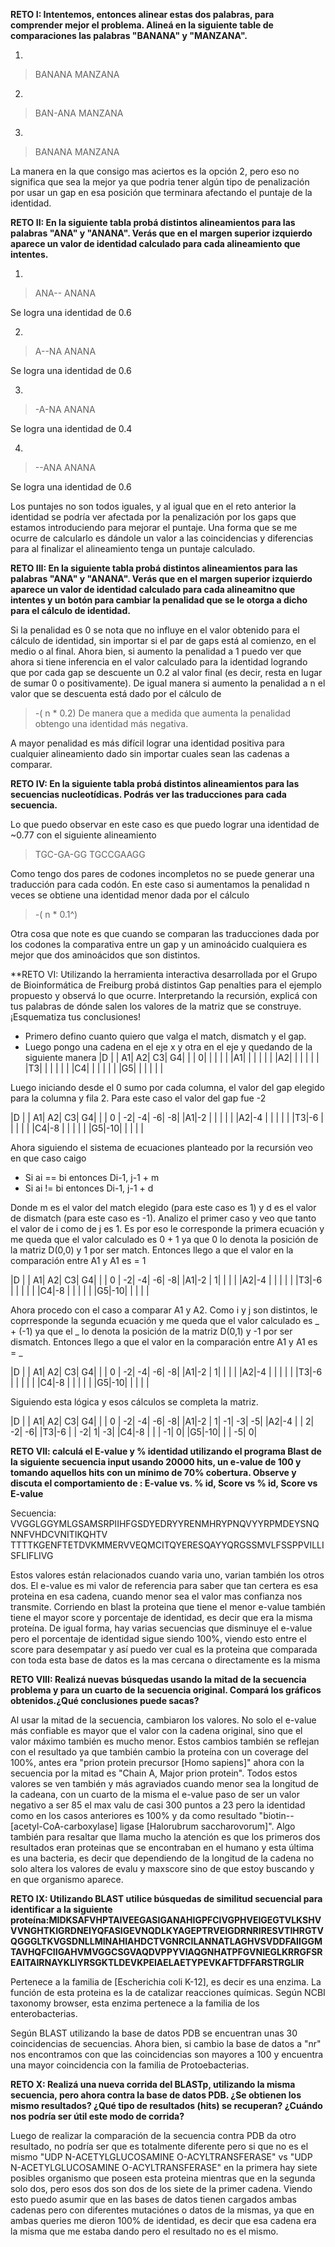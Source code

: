 **RETO I: Intentemos, entonces alinear estas dos palabras, para comprender mejor el problema. Alineá en la siguiente table de comparaciones las palabras "BANANA" y "MANZANA".**

1)
>BANANA
>MANZANA

2)
>BAN-ANA
>MANZANA

3)
> BANANA
>MANZANA

La manera en la que consigo mas aciertos es la opción 2, pero eso no significa que sea la mejor ya que podria tener algún tipo de penalización por usar un gap en esa posición que terminara afectando el puntaje de la identidad.

**RETO II: En la siguiente tabla probá distintos alineamientos para las palabras "ANA" y "ANANA". Verás que en el margen superior izquierdo aparece un valor de identidad calculado para cada alineamiento que intentes.**

1)
>ANA--
>ANANA

Se logra una identidad de 0.6

2)
>A--NA
>ANANA

Se logra una identidad de 0.6

3)
>-A-NA
>ANANA

Se logra una identidad de 0.4

4)
>--ANA
>ANANA

Se logra una identidad de 0.6

Los puntajes no son todos iguales, y al igual que en el reto anterior la identidad se podría ver afectada por la penalización por los gaps que estamos introduciendo para mejorar el puntaje. 
Una forma que se me ocurre de calcularlo es dándole un valor a las coincidencias y diferencias para al finalizar el alineamiento tenga un puntaje calculado.

**RETO III: En la siguiente tabla probá distintos alineamientos para las palabras "ANA" y "ANANA". Verás que en el margen superior izquierdo aparece un valor de identidad calculado para cada alineamitno que intentes y un botón para cambiar la penalidad que se le otorga a dicho para el cálculo de identidad.**

Si la penalidad es 0 se nota que no influye en el valor obtenido para el cálculo de identidad, sin importar si el par de gaps está al comienzo, en el medio o al final.
Ahora bien, si aumento la penalidad a 1 puedo ver que ahora si tiene inferencia en el valor calculado para la identidad logrando que por cada gap se descuente un 0.2 al valor final (es decir, resta en lugar de sumar 0 o positivamente). 
De igual manera si aumento la penalidad a n el valor que se descuenta está dado por el cálculo de 
> -( n * 0.2) 
De manera que a medida que aumenta la penalidad obtengo una identidad más negativa. 

A mayor penalidad es más difícil lograr una identidad positiva para cualquier alineamiento dado sin importar cuales sean las cadenas a comparar.

**RETO IV: En la siguiente tabla probá distintos alineamientos para las secuencias nucleotídicas. Podrás ver las traducciones para cada secuencia.**

Lo que puedo observar en este caso es que puedo lograr una identidad de ~0.77 con el siguiente alineamiento
>TGC-GA-GG
>TGCCGAAGG

Como tengo dos pares de codones incompletos no se puede generar una traducción para cada codón.
En este caso si aumentamos la penalidad n veces se obtiene una identidad menor dada por el cálculo
> -( n * 0.1^)

Otra cosa que note es que cuando se comparan las traducciones dada por los codones la comparativa entre un gap y un aminoácido cualquiera es mejor que dos aminoácidos que son distintos.

**RETO VI: Utilizando la herramienta interactiva desarrollada por el Grupo de Bioinformática de Freiburg probá distintos ​Gap penalties para el ejemplo propuesto y observá lo que ocurre. Interpretando la recursión, explicá con tus palabras de dónde salen los valores de la matriz  que se construye. ¡Esquematiza tus conclusiones!

- Primero defino cuanto quiero que valga el match, dismatch y el gap. 
- Luego pongo una cadena en el eje x y otra en el eje y quedando de la siguiente manera
|D |  | A1| A2| C3| G4|
|  | 0|   |   |   |   |
|A1|  |   |   |   |   |
|A2|  |   |   |   |   |
|T3|  |   |   |   |   |
|C4|  |   |   |   |   |
|G5|  |   |   |   |   |	


Luego iniciando desde el 0 sumo por cada columna, el valor del gap elegido para la columna y fila 2. 
Para este caso el valor del gap fue -2

|D |   | A1| A2| C3| G4|
|  | 0 | -2| -4| -6| -8|
|A1|-2 |   |   |   |   |
|A2|-4 |   |   |   |   |
|T3|-6 |   |   |   |   |
|C4|-8 |   |   |   |   |
|G5|-10|   |   |   |   |

Ahora siguiendo el sistema de ecuaciones planteado por la recursión veo en que caso caigo

* Si ai == bi  entonces Di-1, j-1   +   m   
* Si ai != bi  entonces Di-1, j-1   +  d

Donde m es el valor del match elegido (para este caso es 1) y d es el valor de dismatch (para este caso es -1).
Analizo el primer caso y veo  que tanto el valor de i como de j es 1. Es por eso le corresponde la primera ecuación y me queda que el valor calculado es 0 + 1 ya que 0 lo denota la posición de la matriz D(0,0) y 1 por ser match.
Entonces llego a que el valor en la comparación entre A1 y A1 es = 1

|D |   | A1| A2| C3| G4|
|  | 0 | -2| -4| -6| -8|
|A1|-2 |  1|   |   |   |
|A2|-4 |   |   |   |   |
|T3|-6 |   |   |   |   |
|C4|-8 |   |   |   |   |
|G5|-10|   |   |   |   |

Ahora procedo con el caso a comparar A1 y A2. Como i y j son distintos, le coprresponde la segunda ecuación y me queda que el valor calculado es _ + (-1) ya que el _ lo denota la posición de la matriz D(0,1) y -1 por ser dismatch.
Entonces llego a que el valor en la comparación entre A1 y A1 es = _

|D |   | A1| A2| C3| G4|
|  | 0 | -2| -4| -6| -8|
|A1|-2 |  1|   |   |   |
|A2|-4 |   |   |   |   |
|T3|-6 |   |   |   |   |
|C4|-8 |   |   |   |   |
|G5|-10|   |   |   |   |

Siguiendo esta lógica y esos cálculos se completa la matriz.

|D |   | A1| A2| C3| G4|
|  | 0 | -2| -4| -6| -8|
|A1|-2 |  1| -1| -3| -5|
|A2|-4 |   |  2| -2| -6|
|T3|-6 |   | -2|  1| -3|
|C4|-8 |   |   | -1|  0|
|G5|-10|   |   | -5|  0|

**RETO VII: calculá el E-value y % identidad utilizando el programa Blast de la siguiente secuencia input usando 20000 hits, un e-value de 100 y tomando aquellos hits con un mínimo de 70% cobertura. Observe y discuta el comportamiento de : E-value vs. % id, Score vs % id, Score vs E-value**

Secuencia: VVGGLGGYMLGSAMSRPIIHFGSDYEDRYYRENMHRYPNQVYYRPMDEYSNQNNFVHDCVNITIKQHTV TTTTKGENFTETDVKMMERVVEQMCITQYERESQAYYQRGSSMVLFSSPPVILLISFLIFLIVG

Estos valores están relacionados cuando varia uno, varian también los otros dos. 
El e-value es mi valor de referencia para saber que tan certera es esa proteina en esa cadena, cuando menor sea el valor mas confianza nos transmite. 
Corriendo en blast la proteina que tiene el menor e-value también tiene el mayor score y porcentaje de identidad, es decir que era la misma proteína. 
De igual forma, hay varias secuencias que disminuye el e-value pero el porcentaje de identidad sigue siendo 100%, viendo esto entre el score para desempatar y así puedo ver cual es la proteina que comparada con toda esta base de datos es la mas cercana o directamente es la misma

**RETO VIII: Realizá nuevas búsquedas usando la mitad de la secuencia problema y para un cuarto de la secuencia original. Compará los gráficos obtenidos.¿Qué conclusiones puede sacas?**

Al usar la mitad de la secuencia, cambiaron los valores. No solo el e-value más confiable es mayor que el valor con la cadena original, sino que el valor máximo también es mucho menor. Estos cambios también se reflejan con el resultado ya que también cambio la proteína con un coverage del 100%, antes era "prion protein precursor [Homo sapiens]" ahora con la secuencia por la mitad es "Chain A, Major prion protein". 
Todos estos valores se ven también y más agraviados cuando menor sea la longitud de la cadeana, con un cuarto de la misma el e-value paso de ser un valor negativo a ser 85 el max valu de casi 300 puntos a 23 pero la identidad como en los casos anteriores es 100% y da como resultado "biotin--[acetyl-CoA-carboxylase] ligase [Halorubrum saccharovorum]". Algo también para resaltar que llama mucho la atención es que los primeros dos resultados eran proteinas que se encontraban en el humano y esta última es una bacteria, es decir que dependiendo de la longitud de la cadena no solo altera los valores de evalu y maxscore sino de que estoy buscando y en que organismo aparece.

**RETO IX: Utilizando ​BLAST utilice búsquedas de similitud secuencial para identificar a la siguiente proteína:MIDKSAFVHPTAIVEEGASIGANAHIGPFCIVGPHVEIGEGTVLKSHVVVNGHTKIGRDNEIYQFASIGEVNQDLKYAGEPTRVEIGDRNRIRESVTIHRGTVQGGGLTKVGSDNLLMINAHIAHDCTVGNRCILANNATLAGHVSVDDFAIIGGMTAVHQFCIIGAHVMVGGCSGVAQDVPPYVIAQGNHATPFGVNIEGLKRRGFSREAITAIRNAYKLIYRSGKTLDEVKPEIAELAETYPEVKAFTDFFARSTRGLIR**

Pertenece a la familia de [Escherichia coli K-12], es decir es una enzima. La función de esta proteina es la de catalizar reacciones químicas. 
Según NCBI taxonomy browser, esta enzima pertenece a la familia de los enterobacterias.

Según BLAST utilizando la base de datos PDB se encuentran unas 30 coincidencias de secuencias.
Ahora bien, si cambio la base de datos a "nr" nos encontramos con que las coincidencias son mayores a 100 y encuentra una mayor coincidencia con la familia de Protoebacterias.

**RETO X: Realizá una nueva corrida del BLASTp, utilizando la misma secuencia, pero ahora contra la base de datos PDB. ¿Se obtienen los mismo resultados? ¿Qué tipo de resultados (hits) se recuperan? ¿Cuándo nos podría ser útil este modo de corrida?**

Luego de realizar la comparación de la secuencia contra PDB da otro resultado, no podría ser que es totalmente diferente pero si que no es el mismo "UDP N-ACETYLGLUCOSAMINE O-ACYLTRANSFERASE" vs "UDP N-ACETYLGLUCOSAMINE O-ACYLTRANSFERASE" en la primera hay siete posibles organismo que poseen esta proteina mientras que en la segunda solo dos, pero esos dos son dos de los siete de la primer cadena. 
Viendo esto puedo asumir que en las bases de datos tienen cargados ambas cadenas pero con diferentes mutaciónes o datos de la mismas, ya que en ambas queries me dieron 100% de identidad, es decir que esa cadena era la misma que me estaba dando pero el resultado no es el mismo.